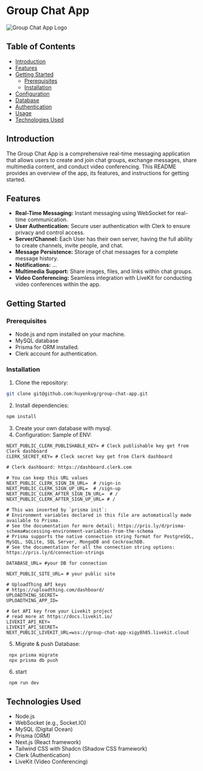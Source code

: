 # Group Chat App

![Group Chat App Logo](path/to/your/logo.png)

## Table of Contents

- [Introduction](#introduction)
- [Features](#features)
- [Getting Started](#getting-started)
  - [Prerequisites](#prerequisites)
  - [Installation](#installation)
- [Configuration](#configuration)
- [Database](#database)
- [Authentication](#authentication)
- [Usage](#usage)
- [Technologies Used](#technologies-used)

## Introduction

The Group Chat App is a comprehensive real-time messaging application that allows users to create and join chat groups, exchange messages, share multimedia content, and conduct video conferencing. This README provides an overview of the app, its features, and instructions for getting started.

## Features

- **Real-Time Messaging:** Instant messaging using WebSocket for real-time communication.
- **User Authentication:** Secure user authentication with Clerk to ensure privacy and control access.
- **Server/Channel:** Each User has their own server, having the full ability to create channels, invite people, and chat.
- **Message Persistence:** Storage of chat messages for a complete message history.
- **Notifications:** ...
- **Multimedia Support:** Share images, files, and links within chat groups.
- **Video Conferencing:** Seamless integration with LiveKit for conducting video conferences within the app.

## Getting Started

### Prerequisites
- Node.js and npm installed on your machine.
- MySQL database
- Prisma for ORM installed.
- Clerk account for authentication.

### Installation

1. Clone the repository:

 ```bash
 git clone git@github.com:huyenkvg/group-chat-app.git
 ```
2. Install dependencies:
  ```bash
  npm install
  ``` 
3. Create your own database with mysql.
4. Configuration:
 Sample of ENV:
  ```
  NEXT_PUBLIC_CLERK_PUBLISHABLE_KEY= # Cleck publishable key get from Clerk dashboard
CLERK_SECRET_KEY= # Cleck secret key get from Clerk dashboard

# Clerk dashboard: https://dashboard.clerk.com

# You can keep this URL values
NEXT_PUBLIC_CLERK_SIGN_IN_URL=  # /sign-in
NEXT_PUBLIC_CLERK_SIGN_UP_URL=  # /sign-up
NEXT_PUBLIC_CLERK_AFTER_SIGN_IN_URL=  # /
NEXT_PUBLIC_CLERK_AFTER_SIGN_UP_URL= # /

# This was inserted by `prisma init`:
# Environment variables declared in this file are automatically made available to Prisma.
# See the documentation for more detail: https://pris.ly/d/prisma-schema#accessing-environment-variables-from-the-schema
# Prisma supports the native connection string format for PostgreSQL, MySQL, SQLite, SQL Server, MongoDB and CockroachDB.
# See the documentation for all the connection string options: https://pris.ly/d/connection-strings

DATABASE_URL= #your DB for connection

NEXT_PUBLIC_SITE_URL= # your public site

# UploadThing API keys
# https://uploadthing.com/dashboard/ 
UPLOADTHING_SECRET=
UPLOADTHING_APP_ID=

# Get API key from your Livekit project
# read more at https://docs.livekit.io/
LIVEKIT_API_KEY=
LIVEKIT_API_SECRET=
NEXT_PUBLIC_LIVEKIT_URL=wss://group-chat-app-xigy8h85.livekit.cloud

  ```
5. Migrate & push Database:
  ```
   npx prisma migrate
   npx prisma db push 
  ```
6. start
 ```
  npm run dev
 ```

## Technologies Used
- Node.js 
- WebSocket (e.g., Socket.IO)
- MySQL (Digital Ocean)
- Prisma (ORM)
- Next.js (React framework)
- Tailwind CSS with Shadcn (Shadow CSS framework)
- Clerk (Authentication)
- LiveKit (Video Conferencing)

